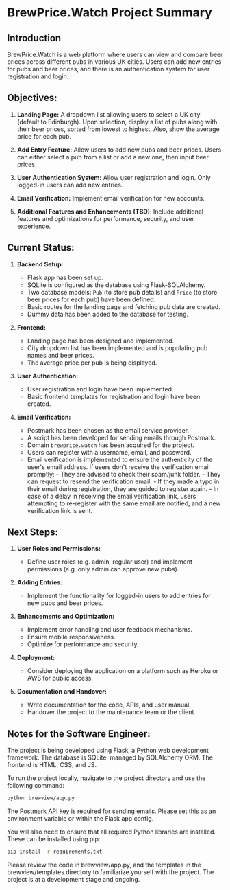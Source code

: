 # BrewPrice.Watch Project Summary

## Introduction

BrewPrice.Watch is a web platform where users can view and compare beer prices across different pubs in various UK cities. Users can add new entries for pubs and beer prices, and there is an authentication system for user registration and login.

## Objectives:

1. **Landing Page:** A dropdown list allowing users to select a UK city (default to Edinburgh). Upon selection, display a list of pubs along with their beer prices, sorted from lowest to highest. Also, show the average price for each pub.

2. **Add Entry Feature:** Allow users to add new pubs and beer prices. Users can either select a pub from a list or add a new one, then input beer prices.

3. **User Authentication System:** Allow user registration and login. Only logged-in users can add new entries. 

4. **Email Verification:** Implement email verification for new accounts.

5. **Additional Features and Enhancements (TBD)**: Include additional features and optimizations for performance, security, and user experience.

## Current Status:

1. **Backend Setup:**
   - Flask app has been set up.
   - SQLite is configured as the database using Flask-SQLAlchemy.
   - Two database models: `Pub` (to store pub details) and `Price` (to store beer prices for each pub) have been defined.
   - Basic routes for the landing page and fetching pub data are created.
   - Dummy data has been added to the database for testing.

2. **Frontend:**
   - Landing page has been designed and implemented.
   - City dropdown list has been implemented and is populating pub names and beer prices.
   - The average price per pub is being displayed.

3. **User Authentication:**
   - User registration and login have been implemented.
   - Basic frontend templates for registration and login have been created.

4. **Email Verification:**
   - Postmark has been chosen as the email service provider.
   - A script has been developed for sending emails through Postmark.
   - Domain `brewprice.watch` has been acquired for the project.
   - Users can register with a username, email, and password.
   - Email verification is implemented to ensure the authenticity of the user's email address.
        If users don't receive the verification email promptly:
          - They are advised to check their spam/junk folder.
          - They can request to resend the verification email.
          - If they made a typo in their email during registration, they are guided to register again.
          - In case of a delay in receiving the email verification link, users attempting to re-register with the same email are notified, and a new verification link is sent.

## Next Steps:

1. **User Roles and Permissions:**
   - Define user roles (e.g. admin, regular user) and implement permissions (e.g. only admin can approve new pubs).

2. **Adding Entries:**
   - Implement the functionality for logged-in users to add entries for new pubs and beer prices.

3. **Enhancements and Optimization:**
   - Implement error handling and user feedback mechanisms.
   - Ensure mobile responsiveness.
   - Optimize for performance and security.

4. **Deployment:**
   - Consider deploying the application on a platform such as Heroku or AWS for public access.

5. **Documentation and Handover:**
   - Write documentation for the code, APIs, and user manual.
   - Handover the project to the maintenance team or the client.

## Notes for the Software Engineer:

The project is being developed using Flask, a Python web development framework. The database is SQLite, managed by SQLAlchemy ORM. The frontend is HTML, CSS, and JS.

To run the project locally, navigate to the project directory and use the following command:

```sh
python brewview/app.py
```

The Postmark API key is required for sending emails. Please set this as an environment variable or within the Flask app config.

You will also need to ensure that all required Python libraries are installed. These can be installed using pip:

```sh
pip install -r requirements.txt
```

Please review the code in brewview/app.py, and the templates in the brewview/templates directory to familiarize yourself with the project. The project is at a development stage and ongoing.
